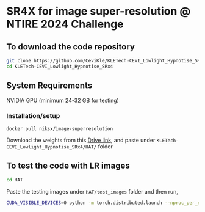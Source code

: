 # SR4X for image super-resolution @ NTIRE 2024 Challenge

## To download the code repository

```bash
git clone https://github.com/CeviKle/KLETech-CEVI_Lowlight_Hypnotise_SRx4.git
cd KLETech-CEVI_Lowlight_Hypnotise_SRx4
```

## System Requirements
NVIDIA GPU (minimum 24-32 GB for testing)
### Installation/setup 
```
docker pull niksx/image-superresolution
```
Download the weights from this [Drive link](https://drive.google.com/drive/folders/1RZ3BPlZck_sUutaE6OP-f_N5URFQZ-L3?usp=sharing), and paste under ```KLETech-CEVI_Lowlight_Hypnotise_SRx4/HAT/``` folder

## To test the code with LR images 
```bash
cd HAT
```
Paste the testing images under ```HAT/test_images``` folder and then run, 

```bash
CUDA_VISIBLE_DEVICES=0 python -m torch.distributed.launch --nproc_per_node=1 hat/test.py -opt options/test/HAT_SRx4_ImageNet-LR.yml --launch pytorch
```